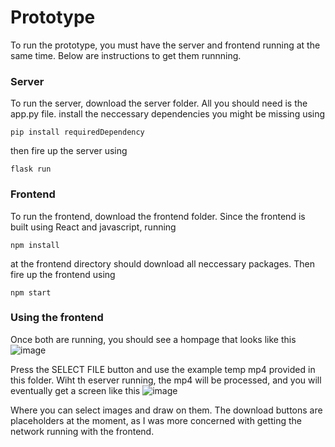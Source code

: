 # Prototype
To run the prototype, you must have the server and frontend running at the same time. Below are instructions to get them runnning. 

### Server
To run the server, download the server folder. All you should need is the app.py file. install the neccessary dependencies you might be missing using 
```
pip install requiredDependency
```
then fire up the server using
```
flask run
```

### Frontend
To run the frontend, download the frontend folder. Since the frontend is built using React and javascript, running
```
npm install
```
at the frontend directory should download all neccessary packages. Then fire up the frontend using
```
npm start
```

### Using the frontend
Once both are running, you should see a hompage that looks like this
![image](https://user-images.githubusercontent.com/83662258/206776840-939711ec-0d08-4c79-b075-7c953550bdf4.png)

Press the SELECT FILE button and use the example temp mp4 provided in this folder. Wiht th eserver running, the mp4 will be processed, and you will eventually get a screen like this
![image](https://user-images.githubusercontent.com/83662258/206777188-8aaffb13-f3af-4724-afd4-d289fda829df.png)

Where you can select images and draw on them. The download buttons are placeholders at the moment, as I was more concerned with getting the network running with the frontend.
